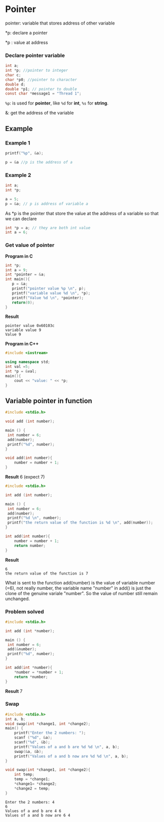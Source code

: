# Pointer

pointer: variable that stores address of other variable

*p: declare a pointer

*p : value at address

### Declare pointer variable

```c
int a;
int *p; //pointer to integer
char c;
char *p0; //pointer to character
double d;
double *p1; // pointer to double
const char *message1 = "Thread 1";
```

``%p``: is used for **pointer**, like ``%d`` for **int**, ``%s`` for **string**.

&: get the address of the variable

## Example

### Example 1

```c
printf("%p", &a);
```

```c
p = &a //p is the address of a
```

### Example 2

```c
int a;
int *p;

a = 5;
p = &a; // p is address of variable a
```

As *p is the pointer that store the value at the address of a variable so that we can declare

```c
int *p = a; // they are both int value
int a = 6;
```

### Get value of pointer

**Program in C**

```c
int *p;
int a = 9;
int *pointer = &a;
int main(){
   p = &a;
   printf("pointer value %p \n", p);
   printf("variable value %d \n", *p);
   printf("Value %d \n", *pointer);
   return(0);
}
```

**Result**

```
pointer value 0x60103c 
variable value 9
Value 9
```

**Program in C++**

```c++
#include <iostream>

using namespace std;
int val =5;
int *p = &val;
main(){
	cout << "value: " << *p;
}
```

## Variable pointer in function 

```c
#include <stdio.h>

void add (int number);

main () {
 int number = 6;
 add(number);
 printf("%d", number);
}

void add(int number){
	number = number + 1;
}
```
**Result** 6 (expect 7)

```c
#include <stdio.h>

int add (int number);

main () {
 int number = 6;
 add(number);
 printf("%d \n", number);
 printf("the return value of the function is %d \n", add(number));
}

int add(int number){
	number = number + 1;
	return number;
}
```
**Result** 
```
6 
the return value of the function is 7 
```

What is sent to the function add(number) is the value of variable number (=6), not really number, the variable name "number" in add() is just the clone of the genuine variale "number". So the value of number still remain unchanged.

### Problem solved

```c
#include <stdio.h>

int add (int *number);

main () {
 int number = 6;
 add(&number);
 printf("%d", number);
}

int add(int *number){
	*number = *number + 1;
	return *number;
}
```

**Result** 7

### Swap

```c
#include <stdio.h>
int a, b;
void swap(int *change1, int *change2);
main() {
	printf("Enter the 2 numbers: ");
	scanf ("%d", &a);
	scanf("%d", &b);
	printf("Values of a and b are %d %d \n", a, b);
	swap(&a, &b);
	printf("Values of a and b now are %d %d \n", a, b);
}

void swap(int *change1, int *change2){
	int temp;
	temp = *change1;
	*change1= *change2;
	*change2 = temp;
}
```
```
Enter the 2 numbers: 4
6
Values of a and b are 4 6 
Values of a and b now are 6 4 
```
